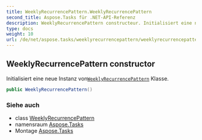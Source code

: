 ```yaml
---
title: WeeklyRecurrencePattern.WeeklyRecurrencePattern
second_title: Aspose.Tasks für .NET-API-Referenz
description: WeeklyRecurrencePattern constructeur. Initialisiert eine neue Instanz vonWeeklyRecurrencePattern Klasse.
type: docs
weight: 10
url: /de/net/aspose.tasks/weeklyrecurrencepattern/weeklyrecurrencepattern/
---
```

## WeeklyRecurrencePattern constructor

Initialisiert eine neue Instanz von[`WeeklyRecurrencePattern`](../) Klasse.

```csharp
public WeeklyRecurrencePattern()
```

### Siehe auch

* class [WeeklyRecurrencePattern](../)
* namensraum [Aspose.Tasks](../../weeklyrecurrencepattern/)
* Montage [Aspose.Tasks](../../../)


